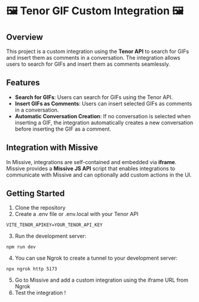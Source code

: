 # 🖼️ Tenor GIF Custom Integration 🖼️

## Overview
This project is a custom integration using the **Tenor API** to search for GIFs and insert them as comments in a conversation. The integration allows users to search for GIFs and insert them as comments seamlessly.

## Features
- **Search for GIFs**: Users can search for GIFs using the Tenor API.
- **Insert GIFs as Comments**: Users can insert selected GIFs as comments in a conversation.
- **Automatic Conversation Creation**: If no conversation is selected when inserting a GIF, the integration automatically creates a new conversation before inserting the GIF as a comment.

## Integration with Missive
In Missive, integrations are self-contained and embedded via **iframe**. Missive provides a **Missive JS API** script that enables integrations to communicate with Missive and can optionally add custom actions in the UI.

## Getting Started
1. Clone the repository
2. Create a .env file or .env.local with your Tenor API
```
VITE_TENOR_APIKEY=YOUR_TENOR_API_KEY
```
3. Run the development server: 
```
npm run dev
```
4. You can use Ngrok to create a tunnel to your development server: 
```
npx ngrok http 5173
```
5. Go to Missive and add a custom integration using the iframe URL from Ngrok
6. Test the integration !